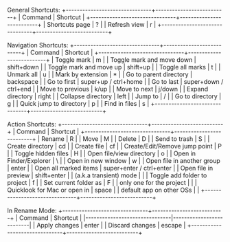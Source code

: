 General Shortcuts:
+-------------------------------+--------------------------+
|            Command            |         Shortcut         |
+-------------------------------+--------------------------+
| Shortcuts page                | ?                        |
| Refresh view                  | r                        |
+-------------------------------+--------------------------+

Navigation Shortcuts:
+-------------------------------+--------------------------+
|            Command            |         Shortcut         |
+-------------------------------+--------------------------+
| Toggle mark                   | m                        |
| Toggle mark and move down     | shift+down               |
| Toggle mark and move up       | shift+up                 |
| Toggle all marks              | t                        |
| Unmark all                    | u                        |
| Mark by extension             | *                        |
| Go to parent directory        | backspace                |
| Go to first                   | super+up / ctrl+home     |
| Go to last                    | super+down / ctrl+end    |
| Move to previous              | k/up                     |
| Move to next                  | j/down                   |
| Expand directory              | right                    |
| Collapse directory            | left                     |
| Jump to                       | /                        |
| Go to directory               | g                        |
| Quick jump to directory       | p                        |
| Find in files                 | s                        |
+-------------------------------+--------------------------+

Action Shortcuts:
+-------------------------------+--------------------------+
|            Command            |         Shortcut         |
+-------------------------------+--------------------------+
| Rename                        | R                        |
| Move                          | M                        |
| Delete                        | D                        |
| Send to trash                 | S                        |
| Create directory              | cd                       |
| Create file                   | cf                       |
| Create/Edit/Remove jump point | P                        |
| Toggle hidden files           | H                        |
| Open file/view directory      | o                        |
| Open in Finder/Explorer       | \                        |
| Open in new window            | w                        |
| Open file in another group    | enter                    |
| Open all marked items         | super+enter / ctrl+enter |
| Open file in preview          | shift+enter              |
| (a.k.a transient) mode        |                          |
| Toggle add folder to project  | f                        |
| Set current folder as         | F                        |
| only one for the project      |                          |
| Quicklook for Mac or open in  | space                    |
| default app on other OSs      |                          |
+-------------------------------+--------------------------+

In Rename Mode:
+-------------------------------+--------------------------+
|            Command            |         Shortcut         |
|-------------------------------|--------------------------|
| Apply changes                 | enter                    |
| Discard changes               | escape                   |
+-------------------------------+--------------------------+
